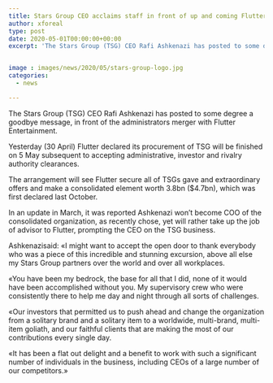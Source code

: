```yaml
---
title: Stars Group CEO acclaims staff in front of up and coming Flutter merger
author: xforeal 
type: post
date: 2020-05-01T00:00:00+00:00
excerpt: 'The Stars Group (TSG) CEO Rafi Ashkenazi has posted to some degree a goodbye message, in front of the administrators merger with Flutter Entertainment '


image : images/news/2020/05/stars-group-logo.jpg
categories:
  - news

---
```

The Stars Group (TSG) CEO Rafi Ashkenazi has posted to some degree a goodbye message, in front of the administrators merger with Flutter Entertainment. 

Yesterday (30 April) Flutter declared its procurement of TSG will be finished on 5 May subsequent to accepting administrative, investor and rivalry authority clearances. 

The arrangement will see Flutter secure all of TSGs gave and extraordinary offers and make a consolidated element worth 3.8bn ($4.7bn), which was first declared last October. 

In an update in March, it was reported Ashkenazi won&#8217;t become COO of the consolidated organization, as recently chose, yet will rather take up the job of advisor to Flutter, prompting the CEO on the TSG business. 

Ashkenazisaid: &#171;I might want to accept the open door to thank everybody who was a piece of this incredible and stunning excursion, above all else my Stars Group partners over the world and over all workplaces. 

&#171;You have been my bedrock, the base for all that I did, none of it would have been accomplished without you. My supervisory crew who were consistently there to help me day and night through all sorts of challenges. 

&#171;Our investors that permitted us to push ahead and change the organization from a solitary brand and a solitary item to a worldwide, multi-brand, multi-item goliath, and our faithful clients that are making the most of our contributions every single day. 

&#171;It has been a flat out delight and a benefit to work with such a significant number of individuals in the business, including CEOs of a large number of our competitors.&#187;
